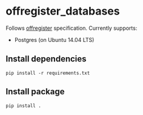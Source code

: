 offregister_databases
===============

Follows [offregister](https://github.com/offscale/offregister) specification. Currently supports:

  - Postgres (on Ubuntu 14.04 LTS)

## Install dependencies

    pip install -r requirements.txt

## Install package

    pip install .
